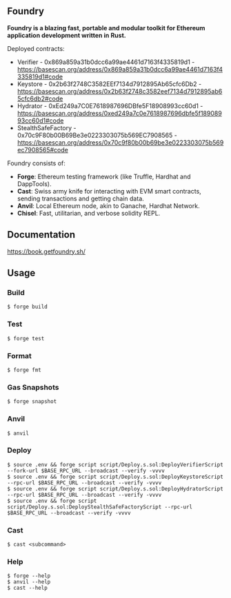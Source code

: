 ## Foundry

**Foundry is a blazing fast, portable and modular toolkit for Ethereum application development written in Rust.**

Deployed contracts:
* Verifier - 0x869a859a31b0dcc6a99ae4461d7163f4335819d1 - https://basescan.org/address/0x869a859a31b0dcc6a99ae4461d7163f4335819d1#code
* Keystore - 0x2b63f2748C3582EEf7134d7912895Ab65cfc6Db2 - https://basescan.org/address/0x2b63f2748c3582eef7134d7912895ab65cfc6db2#code
* Hydrator - 0xEd249a7C0E7618987696DBfe5F18908993cc60d1 - https://basescan.org/address/0xed249a7c0e7618987696dbfe5f18908993cc60d1#code
* StealthSafeFactory - 0x70c9F80b00B69Be3e0223303075b569EC7908565 - https://basescan.org/address/0x70c9f80b00b69be3e0223303075b569ec7908565#code

Foundry consists of:

-   **Forge**: Ethereum testing framework (like Truffle, Hardhat and DappTools).
-   **Cast**: Swiss army knife for interacting with EVM smart contracts, sending transactions and getting chain data.
-   **Anvil**: Local Ethereum node, akin to Ganache, Hardhat Network.
-   **Chisel**: Fast, utilitarian, and verbose solidity REPL.

## Documentation

https://book.getfoundry.sh/

## Usage

### Build

```shell
$ forge build
```

### Test

```shell
$ forge test
```

### Format

```shell
$ forge fmt
```

### Gas Snapshots

```shell
$ forge snapshot
```

### Anvil

```shell
$ anvil
```

### Deploy

```shell
$ source .env && forge script script/Deploy.s.sol:DeployVerifierScript --fork-url $BASE_RPC_URL --broadcast --verify -vvvv
$ source .env && forge script script/Deploy.s.sol:DeployKeystoreScript --rpc-url $BASE_RPC_URL --broadcast --verify -vvvv
$ source .env && forge script script/Deploy.s.sol:DeployHydratorScript --rpc-url $BASE_RPC_URL --broadcast --verify -vvvv
$ source .env && forge script script/Deploy.s.sol:DeployStealthSafeFactoryScript --rpc-url $BASE_RPC_URL --broadcast --verify -vvvv
```

### Cast

```shell
$ cast <subcommand>
```

### Help

```shell
$ forge --help
$ anvil --help
$ cast --help
```
